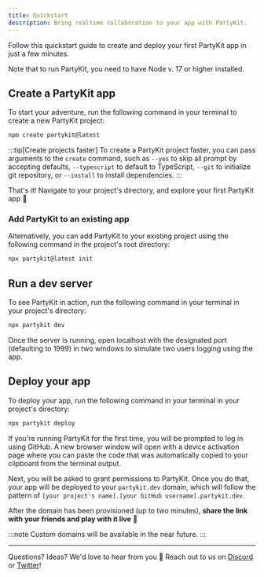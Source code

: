 ```yaml
---
title: Quickstart
description: Bring realtime collaboration to your app with PartyKit.
---
```


Follow this quickstart guide to create and deploy your first PartyKit app in just a few minutes.

Note that to run PartyKit, you need to have Node v. 17 or higher installed.

## Create a PartyKit app

To start your adventure, run the following command in your terminal to create a new PartyKit project:

```bash
npm create partykit@latest
```

:::tip[Create projects faster]
To create a PartyKit project faster, you can pass arguments to the `create` command, such as `--yes` to skip all prompt by accepting defaults, `--typescript` to default to TypeScript, `--git` to initialize git repository, or `--install` to  install dependencies.
:::

That's it! Navigate to your project's directory, and explore your first PartyKit app 🥳

### Add PartyKit to an existing app

Alternatively, you can add PartyKit to your existing project using the following command in the project's root directory:

```bash
npx partykit@latest init
```

## Run a dev server

To see PartyKit in action, run the following command in your terminal in your project's directory:

```bash
npx partykit dev
```

Once the server is running, open localhost with the designated port (defaulting to 1999) in two windows to simulate two users logging using the app.

## Deploy your app

To deploy your app, run the following command in your terminal in your project's directory:

```bash
npx partykit deploy
```

If you're running PartyKit for the first time, you will be prompted to log in using GitHub. A new browser window will open with a device activation page where you can paste the code that was automatically copied to your clipboard from the terminal output.

Next, you will be asked to grant permissions to PartyKit. Once you do that, your app will be deployed to your `partykit.dev` domain, which will follow the pattern of `[your project's name].[your GitHub username].partykit.dev`.

After the domain has been provisioned (up to two minutes), **share the link with your friends and play with it live** 🥳

:::note
Custom domains will be available in the near future.
:::

---

Questions? Ideas? We'd love to hear from you 🎈 Reach out to us on [Discord](https://discord.gg/KDZb7J4uxJ) or [Twitter](https://twitter.com/partykit_io)!
